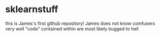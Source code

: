 # sklearnstuff
this is James's first github repository!
James does not know comfusers very well
"code" contained within are most likely bugged to hell 
